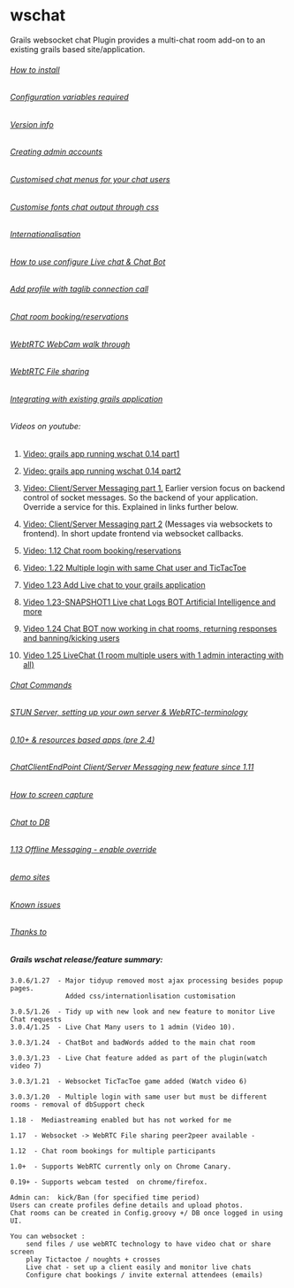 wschat
=========

Grails websocket chat Plugin provides a multi-chat room add-on to an existing grails based site/application.

###### [How to install](https://github.com/vahidhedayati/grails-wschat-plugin/wiki/Installation)

###### [Configuration variables required](https://github.com/vahidhedayati/grails-wschat-plugin/wiki/Config.groovy)
 		
###### [Version info](https://github.com/vahidhedayati/grails-wschat-plugin/wiki/Version-info)

###### [Creating admin accounts](https://github.com/vahidhedayati/grails-wschat-plugin/wiki/Creating-admin-accounts)

###### [Customised chat menus for your chat users](https://github.com/vahidhedayati/grails-wschat-plugin/wiki/Customised-chat-menus-for-your-chat-users)

###### [Customise fonts chat output through css](https://github.com/vahidhedayati/grails-wschat-plugin/wiki/Customise-fonts-chat-output-through-css)

###### [Internationalisation](https://github.com/vahidhedayati/grails-wschat-plugin/wiki/Configure-internationlisation---customise-chat-output---menus)

###### [How to use configure Live chat & Chat Bot](https://github.com/vahidhedayati/grails-wschat-plugin/wiki/Chat-Room-Bot---Live-Chat---Live-Chat-Bot)

###### [Add profile with taglib connection call](https://github.com/vahidhedayati/grails-wschat-plugin/wiki/profile-creation)

###### [Chat room booking/reservations](https://github.com/vahidhedayati/grails-wschat-plugin/wiki/Booking-chat-event)

###### [WebtRTC WebCam walk through](https://github.com/vahidhedayati/grails-wschat-plugin/wiki/WebtRTC-WebCam-walk-through)

###### [WebtRTC File sharing](https://github.com/vahidhedayati/grails-wschat-plugin/wiki/WebRTC-File-sharing-peer2peer)

###### [Integrating with existing grails application](https://github.com/vahidhedayati/grails-wschat-plugin/wiki/Integrating-with-existing-grails-application)
 
###### Videos on youtube:
1. [Video: grails app running wschat 0.14 part1](https://www.youtube.com/watch?v=E-NmbDZg9G4)

2. [Video: grails app running wschat 0.14 part2](https://www.youtube.com/watch?v=xPxV_iEYYm0)

3. [Video: Client/Server Messaging part 1.](https://www.youtube.com/watch?v=zAySkzNid3E)
 Earlier version focus on backend control of socket messages. So the backend of your application. Override a service for this. Explained in links further below.
 
4. [Video: Client/Server Messaging part 2](https://www.youtube.com/watch?v=xagMYM9n3l0)
(Messages via websockets to frontend). In short update frontend via websocket callbacks.

5. [Video: 1.12 Chat room booking/reservations](https://www.youtube.com/watch?v=ZQ86b6zN4aE)

6. [Video: 1.22 Multiple login with same Chat user and TicTacToe](https://www.youtube.com/watch?v=aib29xIMkwU)

7. [Video 1.23 Add Live chat to your grails application](https://www.youtube.com/watch?v=VrvJNPQ-K7M)

8. [Video 1.23-SNAPSHOT1 Live chat Logs BOT Artificial Intelligence and more](https://www.youtube.com/watch?v=fUIckOntais)

9. [Video 1.24 Chat BOT now working in chat rooms, returning responses and banning/kicking users](https://www.youtube.com/watch?v=jUm7QrQhpTk)

10. [Video 1.25 LiveChat (1 room multiple users with 1 admin interacting with all) ](https://www.youtube.com/watch?v=udbOq6fiD9o)

###### [Chat Commands](https://github.com/vahidhedayati/grails-wschat-plugin/wiki/Commands)

###### [STUN Server, setting up your own server & WebRTC-terminology](https://github.com/vahidhedayati/grails-wschat-plugin/wiki/WebRTC-terminology)

###### [0.10+ & resources based apps (pre 2.4)](https://github.com/vahidhedayati/grails-wschat-plugin/wiki/resources-based-apps)

###### [ChatClientEndPoint Client/Server Messaging  new feature since 1.11](https://github.com/vahidhedayati/grails-wschat-plugin/wiki/wsChatClient-Client-Server-Messaging-new-feature-since-1.11)

###### [How to screen capture](https://github.com/vahidhedayati/grails-wschat-plugin/wiki/Screen-capture-commands)

###### [Chat to DB](https://github.com/vahidhedayati/grails-wschat-plugin/wiki/Persist-Chat-to-DB)

###### [1.13 Offline Messaging - enable override](https://github.com/vahidhedayati/grails-wschat-plugin/wiki/offline-pm)

###### [demo sites](https://github.com/vahidhedayati/grails-wschat-plugin/wiki/complete-sites-demo-sites)

###### [Known issues](https://github.com/vahidhedayati/grails-wschat-plugin/wiki/Known-issues)

###### [Thanks to](https://github.com/vahidhedayati/grails-wschat-plugin/wiki/Thanks-to)

##### Grails wschat release/feature summary:

```
3.0.6/1.27 	- Major tidyup removed most ajax processing besides popup pages. 
			  Added css/internationlisation customisation
			  
3.0.5/1.26	- Tidy up with new look and new feature to monitor Live Chat requests
3.0.4/1.25  - Live Chat Many users to 1 admin (Video 10).

3.0.3/1.24  - ChatBot and badWords added to the main chat room

3.0.3/1.23  - Live Chat feature added as part of the plugin(watch video 7)

3.0.3/1.21  - Websocket TicTacToe game added (Watch video 6)

3.0.3/1.20  - Multiple login with same user but must be different rooms - removal of dbSupport check

1.18 -  Mediastreaming enabled but has not worked for me 
   
1.17  - Websocket -> WebRTC File sharing peer2peer available -  
  
1.12  - Chat room bookings for multiple participants
   
1.0+  - Supports WebRTC currently only on Chrome Canary.

0.19+ - Supports webcam tested  on chrome/firefox.

Admin can:  kick/Ban (for specified time period)
Users can create profiles define details and upload photos.
Chat rooms can be created in Config.groovy +/ DB once logged in using UI.

You can websocket :
	send files / use webRTC technology to have video chat or share screen
	play Tictactoe / noughts + crosses
	Live chat - set up a client easily and monitor live chats
	Configure chat bookings / invite external attendees (emails)
```
